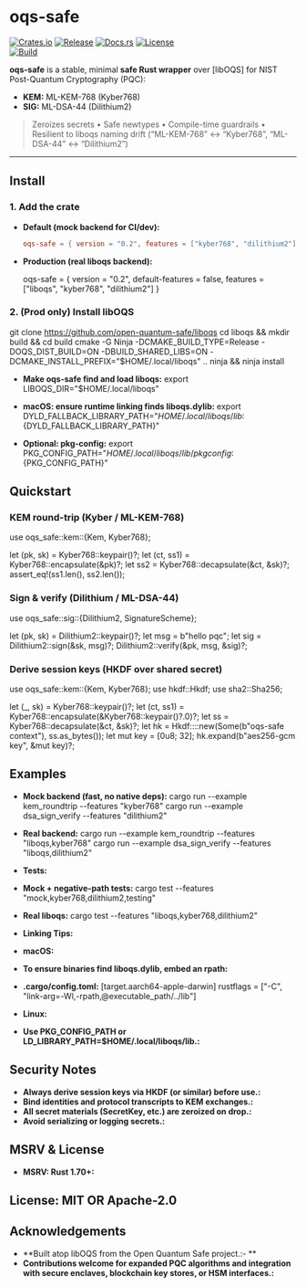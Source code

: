 # oqs-safe

[![Crates.io](https://img.shields.io/crates/v/oqs-safe.svg)](https://crates.io/crates/oqs-safe)
[![Release](https://img.shields.io/github/v/release/0rlych1kk4/oqs-safe-0?sort=semver)](https://github.com/0rlych1kk4/oqs-safe-0/releases)
[![Docs.rs](https://docs.rs/oqs-safe/badge.svg)](https://docs.rs/oqs-safe)
[![License](https://img.shields.io/badge/license-MIT%2FApache--2.0-blue.svg)](LICENSE-MIT)  
[![Build](https://github.com/0rlych1kk4/oqs-safe-0/actions/workflows/ci.yml/badge.svg)](https://github.com/0rlych1kk4/oqs-safe-0/actions)

**oqs-safe** is a stable, minimal **safe Rust wrapper** over [libOQS] for NIST Post-Quantum Cryptography (PQC):

- **KEM:** ML-KEM-768 (Kyber768)  
- **SIG:** ML-DSA-44 (Dilithium2)

> Zeroizes secrets • Safe newtypes • Compile-time guardrails • Resilient to liboqs naming drift (“ML-KEM-768” ↔ “Kyber768”, “ML-DSA-44” ↔ “Dilithium2”)

---

## Install

### 1. Add the crate

- **Default (mock backend for CI/dev):**
  ```toml
  oqs-safe = { version = "0.2", features = ["kyber768", "dilithium2"] }

- **Production (real liboqs backend):**

  oqs-safe = { version = "0.2", default-features = false, features = ["liboqs", "kyber768", "dilithium2"] }

### 2. (Prod only) Install libOQS

  git clone https://github.com/open-quantum-safe/liboqs
  cd liboqs && mkdir build && cd build
  cmake -G Ninja -DCMAKE_BUILD_TYPE=Release -DOQS_DIST_BUILD=ON -DBUILD_SHARED_LIBS=ON -DCMAKE_INSTALL_PREFIX="$HOME/.local/liboqs" ..
  ninja && ninja install

- **Make oqs-safe find and load liboqs:**
  export LIBOQS_DIR="$HOME/.local/liboqs"

- **macOS: ensure runtime linking finds liboqs.dylib:**
  export DYLD_FALLBACK_LIBRARY_PATH="$HOME/.local/liboqs/lib:${DYLD_FALLBACK_LIBRARY_PATH}"

- **Optional: pkg-config:**
  export PKG_CONFIG_PATH="$HOME/.local/liboqs/lib/pkgconfig:${PKG_CONFIG_PATH}"

## Quickstart
### KEM round-trip (Kyber / ML-KEM-768)

   use oqs_safe::kem::{Kem, Kyber768};

   let (pk, sk) = Kyber768::keypair()?;
   let (ct, ss1) = Kyber768::encapsulate(&pk)?;
   let ss2 = Kyber768::decapsulate(&ct, &sk)?;
   assert_eq!(ss1.len(), ss2.len());

### Sign & verify (Dilithium / ML-DSA-44)

   use oqs_safe::sig::{Dilithium2, SignatureScheme};

   let (pk, sk) = Dilithium2::keypair()?;
   let msg = b"hello pqc";
   let sig = Dilithium2::sign(&sk, msg)?;
   Dilithium2::verify(&pk, msg, &sig)?;

### Derive session keys (HKDF over shared secret)

   use oqs_safe::kem::{Kem, Kyber768};
   use hkdf::Hkdf;
   use sha2::Sha256;

   let (_, sk) = Kyber768::keypair()?;
   let (ct, ss1) = Kyber768::encapsulate(&Kyber768::keypair()?.0)?;
   let ss = Kyber768::decapsulate(&ct, &sk)?;
   let hk = Hkdf::<Sha256>::new(Some(b"oqs-safe context"), ss.as_bytes());
   let mut key = [0u8; 32];
   hk.expand(b"aes256-gcm key", &mut key)?;

## Examples

- **Mock backend (fast, no native deps):**
  cargo run --example kem_roundtrip --features "kyber768"
  cargo run --example dsa_sign_verify --features "dilithium2"

- **Real backend:**
  cargo run --example kem_roundtrip --features "liboqs,kyber768"
  cargo run --example dsa_sign_verify --features "liboqs,dilithium2"
- **Tests:**
- **Mock + negative-path tests:**
  cargo test --features "mock,kyber768,dilithium2,testing"

- **Real liboqs:**
  cargo test --features "liboqs,kyber768,dilithium2"

- **Linking Tips:**
- **macOS:**
- **To ensure binaries find liboqs.dylib, embed an rpath:**
- **.cargo/config.toml:**
  [target.aarch64-apple-darwin]
  rustflags = ["-C", "link-arg=-Wl,-rpath,@executable_path/../lib"]

- **Linux:**
- **Use PKG_CONFIG_PATH or LD_LIBRARY_PATH=$HOME/.local/liboqs/lib.:**

## Security Notes
- **Always derive session keys via HKDF (or similar) before use.:**
- **Bind identities and protocol transcripts to KEM exchanges.:**
- **All secret materials (SecretKey, etc.) are zeroized on drop.:**
- **Avoid serializing or logging secrets.:**

## MSRV & License

- **MSRV: Rust 1.70+:**

## License: MIT OR Apache-2.0

## Acknowledgements
- **Built atop libOQS from the Open Quantum Safe project.:- **
- **Contributions welcome for expanded PQC algorithms and integration with secure enclaves, blockchain key stores, or HSM interfaces.:**

